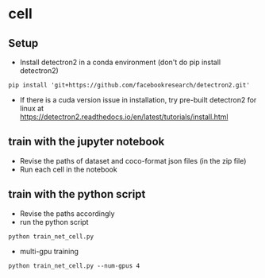 # cell

## Setup
- Install detectron2 in a conda environment (don't do pip install detectron2)
```
pip install 'git+https://github.com/facebookresearch/detectron2.git'
```
- If there is a cuda version issue in installation, try pre-built detectron2 for linux at  
https://detectron2.readthedocs.io/en/latest/tutorials/install.html 

## train with the jupyter notebook
- Revise the paths of dataset and coco-format json files (in the zip file)
- Run each cell in the notebook


## train with the python script
- Revise the paths accordingly
- run the python script
```
python train_net_cell.py
```
- multi-gpu training
```
python train_net_cell.py --num-gpus 4
```
